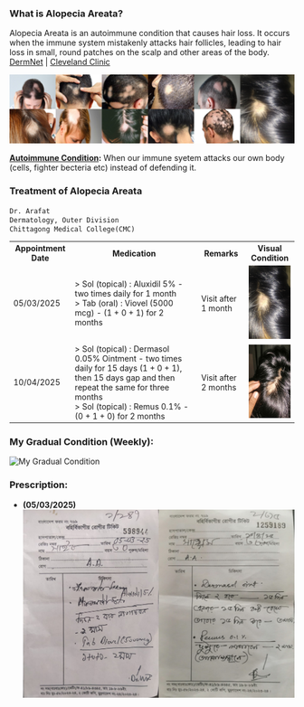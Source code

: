 ### **What is Alopecia Areata?**
Alopecia Areata is an autoimmune condition that causes hair loss. It occurs when the immune system mistakenly attacks hair follicles, leading to hair loss in small, round patches on the scalp and other areas of the body. [DermNet](https://dermnetnz.org/topics/alopecia-areata?form=MG0AV3) | [Cleveland Clinic](https://my.clevelandclinic.org/health/diseases/12423-alopecia-areata?form=MG0AV3&form=MG0AV3)

![Alopecia Areate](alopecia_areata_images.png)

**[Autoimmune Condition](https://my.clevelandclinic.org/health/diseases/21624-autoimmune-diseases):** When our immune syetem attacks our own body (cells, fighter becteria etc) instead of defending it. 


### **Treatment of Alopecia Areata**

```
Dr. Arafat
Dermatology, Outer Division
Chittagong Medical College(CMC)
```

<table>
    <tr>
        <th>Appointment Date</th>
        <th>Medication</th>
        <th>Remarks</th>
        <th>Visual Condition</th>    
    </tr>
    <tr>
        <td>05/03/2025</td>
        <td>> Sol (topical) : Aluxidil 5% - two times daily for 1 month<br>> Tab (oral) : Viovel (5000 mcg) - (1 + 0 + 1) for 2 months</td>
        <td>Visit after 1 month</td>
        <td><img src="mine_080325.jpg" alt="Visual Condition1" width="100" height="130"></td>
    </tr>
    <tr>
        <td>10/04/2025</td>
        <td>> Sol (topical) : Dermasol 0.05% Ointment - two times daily for 15 days (1 + 0 + 1), then 15 days gap and then repeat the same for three months<br>> Sol (topical) : Remus 0.1% - (0 + 1 + 0) for 2 months</td>
        <td>Visit after 2 months</td>
        <td><img src="mine_090425.jpg" alt="Visual Condition1" width="100" height="130"></td>
    </tr>
</table>

### **My Gradual Condition (Weekly):**
![My Gradual Condition](my_gradual_condition.png)

### **Prescription:**
- **(05/03/2025)** ![Prescription](all_prescriptions.png)